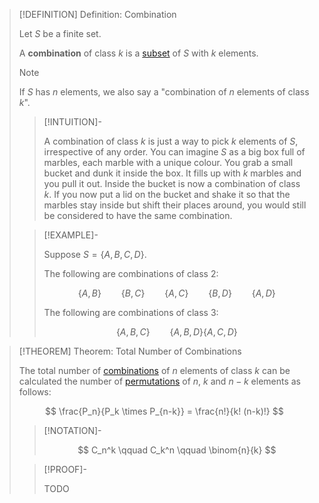 >[!DEFINITION] Definition: Combination
>
>Let $S$ be a finite set.
>
>A **combination** of class $k$ is a [subset](../Set%20Theory/Subset.md) of $S$ with $k$ elements.
>
>>[!NOTE]
>>
>>If $S$ has $n$ elements, we also say a "combination of $n$ elements of class $k$".
>>
>
>>[!INTUITION]-
>>
>>A combination of class $k$ is just a way to pick $k$ elements of $S$, irrespective of any order. You can imagine $S$ as a big box full of marbles, each marble with a unique colour. You grab a small bucket and dunk it inside the box. It fills up with $k$ marbles and you pull it out. Inside the bucket is now a combination of class $k$. If you now put a lid on the bucket and shake it so that the marbles stay inside but shift their places around, you would still be considered to have the same combination.
>>
>
>>[!EXAMPLE]-
>>
>>Suppose $S = \{A, B, C, D\}$.
>>
>>The following are combinations of class $2$:
>>
>>$$
>>\{A, B\} \qquad \{B, C\} \qquad \{A, C\} \qquad \{B, D\} \qquad \{A, D\}
>>$$
>>
>>The following are combinations of class $3$:
>>
>>$$
>>\{A, B, C\} \qquad \{A, B, D\} \{A, C, D\}
>>$$
>>
>

>[!THEOREM] Theorem: Total Number of Combinations
>
>The total number of [combinations](Combination.md) of $n$ elements of class $k$ can be calculated the number of [permutations](Permutation.md) of $n$, $k$ and $n - k$ elements as follows:
>
>$$
>\frac{P_n}{P_k \times P_{n-k}} = \frac{n!}{k! (n-k)!}
>$$
>
>>[!NOTATION]-
>>
>>$$
>>C_n^k \qquad C_k^n \qquad \binom{n}{k} 
>>$$
>>
>
>>[!PROOF]-
>>
>>TODO
>>
>